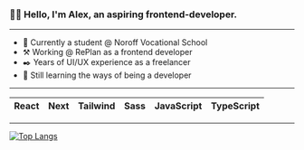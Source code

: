 ### 👋🏼 Hello, I'm Alex, an aspiring frontend-developer.
---

- 📖 Currently a student @ Noroff Vocational School
- ⚒️ Working @ RePlan as a frontend developer
- ✒️ Years of UI/UX experience as a freelancer
- 🏫 Still learning the ways of being a developer

---

| React  | Next | Tailwind | Sass | JavaScript | TypeScript |
| ---- | ---- | ---- | ---- | ---- | ---- |

---

[![Top Langs](https://github-readme-stats.vercel.app/api/top-langs/?username=alexdalene)](https://github.com/alexdalene/github-readme-stats)
